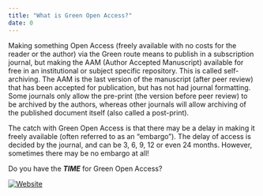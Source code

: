 ```yaml
---
title: "What is Green Open Access?"
date: 0
---
```


Making something Open Access (freely available with no costs for the reader or the author) via the Green route means to publish in a subscription journal, but making the AAM (Author Accepted Manuscript) available for free in an institutional or subject specific repository. This is called self-archiving. The AAM is the last version of the manuscript (after peer review) that has been accepted for publication, but has not had journal formatting. Some journals only allow the pre-print (the version before peer review) to be archived by the authors, whereas other journals will allow archiving of the published document itself (also called a post-print).

The catch with Green Open Access is that there may be a delay in making it freely available (often referred to as an “embargo”). The delay of access is decided by the journal, and can be 3, 6, 9, 12 or even 24 months. However, sometimes there may be no embargo at all!

Do you have the ***TIME*** for Green Open Access?

[![Website](https://img.shields.io/website?label=Look_around_the_room&style=for-the-badge&up_message=Go%21&url=https%3A%2F%2Fdanielroelfs.com)](/green/look_around_the_room)